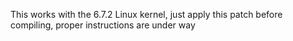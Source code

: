 This works with the 6.7.2 Linux kernel, just apply this patch before compiling, proper instructions are under way
